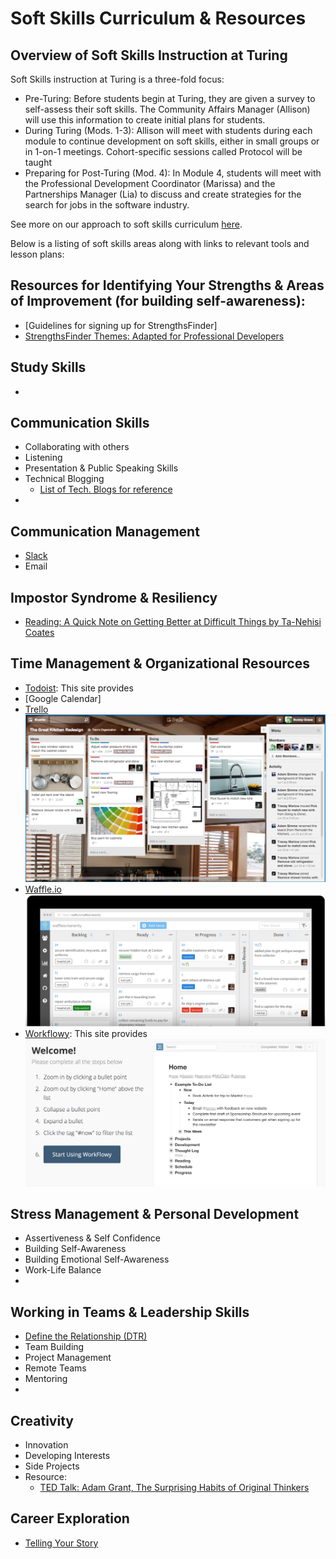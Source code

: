 # Soft Skills Curriculum & Resources

## Overview of Soft Skills Instruction at Turing
Soft Skills instruction at Turing is a three-fold focus:
  * Pre-Turing: Before students begin at Turing, they are given a survey to self-assess their soft skills. The Community Affairs Manager (Allison) will use this information to create initial plans for students. 
  * During Turing (Mods. 1-3): Allison will meet with students during each module to continue development on soft skills, either in small groups or in 1-on-1 meetings. Cohort-specific sessions called Protocol will be taught 
  * Preparing for Post-Turing (Mod. 4): In Module 4, students will meet with the Professional Development Coordinator (Marissa) and the Partnerships Manager (Lia) to discuss and create strategies for the search for jobs in the software industry. 
  
See more on our approach to soft skills curriculum [here](https://docs.google.com/document/d/13Ojfj3YpqNYIHHI3tvhOvjZE3mvTd91F5IK0-fL1rEM/edit?usp=sharing). 

Below is a listing of soft skills areas along with links to relevant tools and lesson plans:

## Resources for Identifying Your Strengths & Areas of Improvement (for building self-awareness):
* [Guidelines for signing up for StrengthsFinder]
* [StrengthsFinder Themes: Adapted for Professional Developers](https://docs.google.com/document/d/1D4AE3y8yVXx5PI7wtPcbdTEz-IbXl6CJm_EZAwkTHew/edit?usp=sharing)

## Study Skills
*

## Communication Skills
* Collaborating with others
* Listening
* Presentation & Public Speaking Skills
* Technical Blogging
     * [List of Tech. Blogs for reference](https://docs.google.com/a/casimircreative.com/document/d/14Z2CsY71j6py5eTA8LZWTmQ7Jb3LY0G8_IKbTo8ikoU/edit?usp=sharing)
*  

## Communication Management
* [Slack](https://docs.google.com/document/d/1OChnYx0ViErOKgNzE6C0hDD9tC9xX683f_dlM_4WYkA/edit?usp=sharing)
* Email

## Impostor Syndrome & Resiliency
* [Reading: A Quick Note on Getting Better at Difficult Things by Ta-Nehisi Coates](http://www.theatlantic.com/education/archive/2015/03/a-quick-note-on-getting-better-at-difficult-things/387133/)

## Time Management & Organizational Resources
* [Todoist](https://todoist.com): This site provides  
* [Google Calendar]
* [Trello](trello.com)
![Trello doc](images/Trello.png)
* [Waffle.io](waffle.io)
![Waffle doc](images/Waffle.io.png)
* [Workflowy](https://workflowy.com): This site provides 
![Workflowy doc](images/Workflowy.png)

## Stress Management & Personal Development
* Assertiveness & Self Confidence
* Building Self-Awareness
* Building Emotional Self-Awareness
* Work-Life Balance
* 

## Working in Teams & Leadership Skills
* [Define the Relationship (DTR)](https://docs.google.com/document/d/1zMtgWhODQuP3KBNhrg6PtmPUkw0DIskqgggeyEzYZi4/edit?usp=sharing)
* Team Building
* Project Management
* Remote Teams
* Mentoring
* 

## Creativity
* Innovation
* Developing Interests
* Side Projects
* Resource:
     * [TED Talk: Adam Grant, The Surprising Habits of Original Thinkers](https://www.ted.com/talks/adam_grant_the_surprising_habits_of_original_thinkers?language=en)

## Career Exploration
* [Telling Your Story](https://docs.google.com/document/d/1ux3j3Cp6PZq1EzFH9jy8PbQiXn3N32W7EMAyqRVkVu4/edit?usp=sharing)

